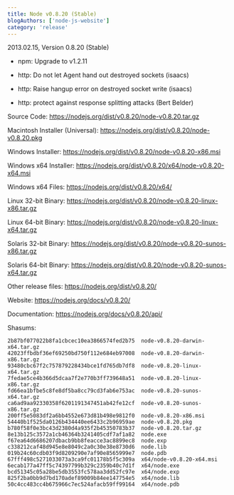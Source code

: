 ```yaml
---
title: Node v0.8.20 (Stable)
blogAuthors: ['node-js-website']
category: 'release'
---
```


2013.02.15, Version 0.8.20 (Stable)

* npm: Upgrade to v1.2.11

* http: Do not let Agent hand out destroyed sockets (isaacs)

* http: Raise hangup error on destroyed socket write (isaacs)

* http: protect against response splitting attacks (Bert Belder)

Source Code: https://nodejs.org/dist/v0.8.20/node-v0.8.20.tar.gz

Macintosh Installer (Universal): https://nodejs.org/dist/v0.8.20/node-v0.8.20.pkg

Windows Installer: https://nodejs.org/dist/v0.8.20/node-v0.8.20-x86.msi

Windows x64 Installer: https://nodejs.org/dist/v0.8.20/x64/node-v0.8.20-x64.msi

Windows x64 Files: https://nodejs.org/dist/v0.8.20/x64/

Linux 32-bit Binary: https://nodejs.org/dist/v0.8.20/node-v0.8.20-linux-x86.tar.gz

Linux 64-bit Binary: https://nodejs.org/dist/v0.8.20/node-v0.8.20-linux-x64.tar.gz

Solaris 32-bit Binary: https://nodejs.org/dist/v0.8.20/node-v0.8.20-sunos-x86.tar.gz

Solaris 64-bit Binary: https://nodejs.org/dist/v0.8.20/node-v0.8.20-sunos-x64.tar.gz

Other release files: https://nodejs.org/dist/v0.8.20/

Website: https://nodejs.org/docs/v0.8.20/

Documentation: https://nodejs.org/docs/v0.8.20/api/

Shasums:

```
2b87bf077022b8fa1cbcec10ea3866574fed2b75  node-v0.8.20-darwin-x64.tar.gz
42023ffbdbf36ef69250bd750f112e684eb97008  node-v0.8.20-darwin-x86.tar.gz
93480cbc67f2c757879228434bce1fd765db7df8  node-v0.8.20-linux-x64.tar.gz
7fedae5ce4b366d5dcaa7f2e770b3ff739648a51  node-v0.8.20-linux-x86.tar.gz
fd66ea1bfbe5c8fe8df5ba8cc79cd3fab6e753ac  node-v0.8.20-sunos-x64.tar.gz
ca6ad9aa92330358f6201191347451ab42fe12cf  node-v0.8.20-sunos-x86.tar.gz
200ff5e5083df2a6bb4552e673d81b498e9812f0  node-v0.8.20-x86.msi
54440b1f525da0126b434440ee6433c2b96959ae  node-v0.8.20.pkg
b780f58f0e3bc43d2380d4a935f2b45350783b37  node-v0.8.20.tar.gz
8e13b125c3572a1cb46364b3241405cdf7af1a82  node.exe
f67ea64d6686207dbacb9bb8feacce3ac8899ec8  node.exp
c338212caf48d945e8e8049c2a0c30e38e8730d6  node.lib
019b24c60cdb03f9d8209290e7af90e8565999e7  node.pdb
67fff498c5271033073a3ca9fc01178b5f5c309a  x64/node-v0.8.20-x64.msi
6ecab177a47ff5c74397799b329c2359b40c7d1f  x64/node.exe
bcd51345c05a28be5db3553fc578aa3dd52fc97e  x64/node.exp
825f2ba0bb9d7bd170adef89009b84ee147754e5  x64/node.lib
50c4cc483cc4b675966c7ec524afacb59ff99164  x64/node.pdb
```
